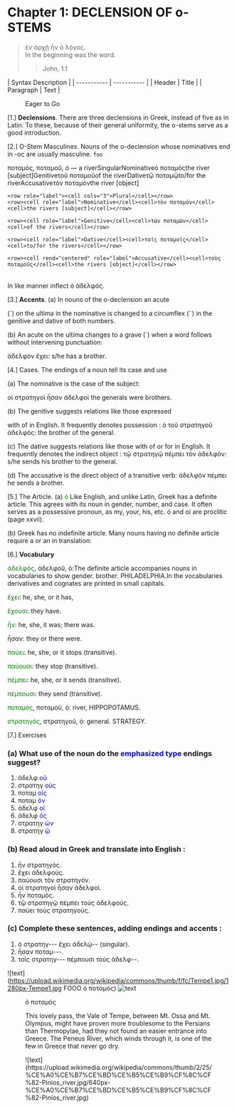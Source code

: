 # Chapter 1: DECLENSION OF ο-STEMS

 >  ἐν ἀρχῇ ἦν ὁ λόγος.<br/>
 >  In the beginning was the word.<br/>
>> John, 1.1

| Syntax       Description |
| ----------- | ----------- |
| Header      | Title       |
| Paragraph   | Text        |
<figure><head>Eager to Go</head></figure>

[1.] **Declensions**. There are three declensions in Greek,
instead of five as in Latin. To these, because of their general uniformity, the o-stems serve as a good introduction.

[2.] Ο-Stem Masculines. Nouns of the ο-declension
whose nominatives end in -ος are usually masculine.
<code style="color : name_color">foo</code>
<table>
  <head>ποταμός, ποταμοῦ, ὁ — a river</head>
  <row role="label"><cell cols="3">Singular</cell></row>
    <row><cell role="label">Nominative</cell><cell>ὁ ποταμός</cell><cell>the river [subject]</cell></row>
    <row><cell role="label">Genitive</cell><cell>τοῦ ποταμοῦ</cell><cell>of the river</cell></row>
    <row><cell role="label">Dative</cell><cell>τῷ ποταμῷ</cell><cell>to/for the river</cell></row>
    <row><cell role="label">Accusative</cell><cell>τὸν ποταμόν</cell><cell>the river [object]</cell></row>

    <row role="label"><cell cols="3">Plural</cell></row>
    <row><cell role="label">Nominative</cell><cell>τὸν ποταμόν</cell><cell>the rivers [subject]</cell></row>

    <row><cell role="label">Genitive</cell><cell>τῶν ποταμῶν</cell><cell>of the rivers</cell></row>

    <row><cell role="label">Dative</cell><cell>τοῖς ποταμοῖς</cell><cell>to/for the rivers</cell></row>

    <row><cell rend="centered" role="label">Accusative</cell><cell>τοὺς ποταμούς</cell><cell>the rivers [object]</cell></row>

</table>



In like manner inflect ὁ ἀδελφός.

[3.] **Accents**.
(a) In nouns of the ο-declension an acute

(´) on the ultima in the nominative is changed to a
circumflex (῀) in the genitive and dative of both numbers.





<pb n="2"/>

</p><p>
(b) An acute on the ultima changes to a grave (`)
when a word follows without intervening punctuation:</p>
<p><foreign xml:id="p3.1">ἀδελφὸν ἔχει</foreign>: <gloss target="p3.1">s/he has a brother.</gloss></p>

</div>

[4.] Cases. The endings of a noun tell its case and use
</p><p>
(a) The nominative is the case of the subject:
</p><p>
<foreign>οἱ στρατηγοὶ ἦσαν ἀδελφοί</foreign> <gloss>the generals were brothers.</gloss>

(b) The genitive suggests relations like those expressed

with of in English. It frequently denotes possession :
<foreign>ὁ τοῦ στρατηγοῦ ἀδελφός:</foreign> <gloss>the brother of the general.</gloss>

(c) The dative suggests relations like those with of or
for in English. It frequently denotes the indirect object :
<foreign>τῷ στρατηγῷ πέμπει τὸν ἀδελφόν:</foreign> <gloss>s/he sends his brother to the general.</gloss>

(d) The accusative is the direct object of a transitive
verb: ἀδελφὸν πέμπει he sends a brother.

[5.] The Article.
(a) <span style="color:green">ὁ</span> Like English, and unlike Latin,
Greek has a definite article. This agrees with its noun
in gender, number, and case. It often serves as a possessive pronoun, as my, your, his, etc. ὁ and οἱ are proclitic
(page xxvii).

(b) Greek has no indefinite article. Many nouns having no definite article require a or an in translation:

[6.] **Vocabulary**</p>
  <list type="vocab">


<span style="color:green">ἀδελφός</span>, ἀδελφοῦ, ὁ:<note>The definite article accompanies nouns in vocabularies to show gender.</note> brother.  PHILADELPHIA.<note>In the vocabularies derivatives and cognates are printed in small capitals.</note>



<span style="color:green">ἔχει</span>: he, she, or it has,


<span style="color:green">ἔχουσι</span>: they have.


<span style="color:green">ἦν</span>: he, she, it was;  there was.


<rs n="https://atlas-test.fly.dev/morphology/form/245/" type="lemma">ἦσαν</rs>: they or there were.


<span style="color:green">παύει</span>: he, she, or it stops (transitive).



<span style="color:green">παύουσι</span>: they stop (transitive).


<span style="color:green">πέμπει</span>: he, she, or it sends (transitive).


<span style="color:green">πέμπουσι</span>: they send (transitive).


<span style="color:green">ποταμός</span>, ποταμοῦ, ὁ: river, HIPPOPOTAMUS.


<span style="color:green">στρατηγός</span>, στρατηγοῦ, ὁ: general. STRATEGY.





</div>

<pb n="3"/>


[7.] Exercises

### (a) What use of the noun do the <span style="color:blue">emphasized type</span> endings suggest?

1. ἀδελφ <span style="color:blue">οῦ</span>
2. στρατηγ <span style="color:blue">ούς</span>
3. ποταμ <span style="color:blue">οῖς</span>
4. ποταμ <span style="color:blue">όν</span>
5. ἀδελφ <span style="color:blue">οί</span>
6. ἀδελφ <span style="color:blue">ός</span>
7. στρατηγ <span style="color:blue">ῶν</span>
8. στρατηγ <span style="color:blue">ῷ</span>


### (b) Read aloud in Greek and translate into English :





1. ἦν στρατηγός.
2. ἔχει ἀδελφούς.
3. παύουσι τὸν στρατηγόν.
4. οἱ στρατηγοὶ ἦσαν ἀδελφοί. 
5. ἦν ποταμὸς. 
6. τῷ στρατηγῷ πέμπει τοὺς ἀδελφούς.
7. παύει τοὺς στρατηγούς.


### (c) Complete these sentences, adding endings and accents :


1. ὁ στρατηγ--- ἔχει ἀδελῴ-- (singular). 
2. ἦσαν ποταμ---.
3. τοῖς στρατηγ--- πέμπουσι τοὺς ἀδελφ--.



![text](https://upload.wikimedia.org/wikipedia/commons/thumb/f/fc/Tempe1.jpg/1280px-Tempe1.jpg FOOO ὁ ποταμός)
  ![text](https://upload.wikimedia.org/wikipedia/commons/b/b2/Pineios_river_%28thessaly%29_map.jpg)
<figure><head>ὁ ποταμός</head>
<p>This lovely pass, the Vale of Tempe, between Mt. Ossa and Mt. Olympus,
might have proven more troublesome to the Persians than Thermopylae, had
they not found an easier entrance into Greece. The Peneus River, which
winds through it, is one of the few in Greece that never go dry.</p></figure>
<figure>![text](https://upload.wikimedia.org/wikipedia/commons/thumb/2/25/%CE%A0%CE%B7%CE%BD%CE%B5%CE%B9%CF%8C%CF%82-Pinios_river.jpg/640px-%CE%A0%CE%B7%CE%BD%CE%B5%CE%B9%CF%8C%CF%82-Pinios_river.jpg)</figure></p>
<pb n="4"/>

</div>

</div>

